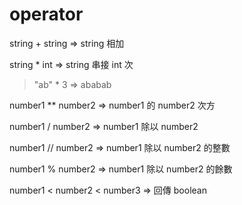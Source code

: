 # operator

string + string => string 相加

string * int => string 串接 int 次

> "ab" * 3 => ababab

number1 ** number2 => number1 的 number2 次方

number1 / number2 => number1 除以 number2

number1 // number2 => number1 除以 number2 的整數

number1 % number2 => number1 除以 number2 的餘數

number1 < number2 < number3 => 回傳 boolean

